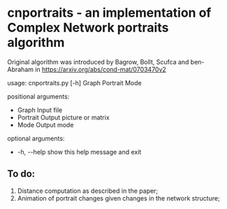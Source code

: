# cnportraits - an implementation of Complex Network portraits algorithm    
      
Original algorithm was introduced by Bagrow, Bollt, Scufca and ben-Abraham in https://arxiv.org/abs/cond-mat/0703470v2

usage: cnportraits.py [-h] Graph Portrait Mode    
    
positional arguments:   
*  Graph       Input file    
*  Portrait    Output picture or matrix    
*  Mode        Output mode    
    
optional arguments:    
*  -h, --help  show this help message and exit     

## To do:
1. Distance computation as described in the paper;   
2. Animation of portrait changes given changes in the network structure;   
